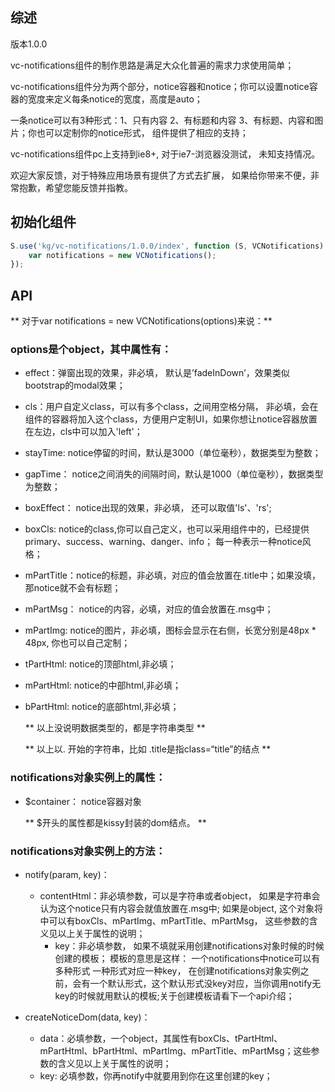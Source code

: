 ## 综述

版本1.0.0

vc-notifications组件的制作思路是满足大众化普遍的需求力求使用简单；

vc-notifications组件分为两个部分，notice容器和notice；你可以设置notice容器的宽度来定义每条notice的宽度，高度是auto；

一条notice可以有3种形式：1、只有内容 2、有标题和内容 3、有标题、内容和图片；你也可以定制你的notice形式， 组件提供了相应的支持；

vc-notifications组件pc上支持到ie8+, 对于ie7-浏览器没测试， 未知支持情况。

欢迎大家反馈，对于特殊应用场景有提供了方式去扩展， 如果给你带来不便，非常抱歉，希望您能反馈并指教。

## 初始化组件
```javascript
S.use('kg/vc-notifications/1.0.0/index', function (S, VCNotifications) {
    var notifications = new VCNotifications();
});
```


## API
** 对于var notifications = new VCNotifications(options)来说：**

### options是个object，其中属性有：
* effect：弹窗出现的效果，非必填， 默认是’fadeInDown’，效果类似bootstrap的modal效果；
* cls：用户自定义class，可以有多个class，之间用空格分隔， 非必填，会在组件的容器将加入这个class，方便用户定制UI，如果你想让notice容器放置在左边，cls中可以加入'left'；
* stayTime: notice停留的时间，默认是3000（单位毫秒），数据类型为整数；
* gapTime： notice之间消失的间隔时间，默认是1000（单位毫秒），数据类型为整数；
* boxEffect： notice出现的效果，非必填， 还可以取值'ls'、'rs';
* boxCls: notice的class,你可以自己定义，也可以采用组件中的，已经提供primary、success、warning、danger、info； 每一种表示一种notice风格；
* mPartTitle：notice的标题，非必填，对应的值会放置在.title中；如果没填，那notice就不会有标题；
* mPartMsg： notice的内容，必填，对应的值会放置在.msg中；
* mPartImg: notice的图片，非必填，图标会显示在右侧，长宽分别是48px * 48px, 你也可以自己定制；
* tPartHtml: notice的顶部html,非必填；
* mPartHtml: notice的中部html,非必填；
* bPartHtml: notice的底部html,非必填；

    ** 以上没说明数据类型的，都是字符串类型 **
    
    ** 以上以. 开始的字符串，比如 .title是指class=“title”的结点 **
 


### notifications对象实例上的属性：
* $container： notice容器对象

    ** $开头的属性都是kissy封装的dom结点。 **


### notifications对象实例上的方法：
* notify(param, key)：
    * contentHtml：非必填参数，可以是字符串或者object， 如果是字符串会认为这个notice只有内容会就值放置在.msg中;
如果是object, 这个对象将中可以有boxCls、mPartImg、mPartTitle、mPartMsg， 这些参数的含义见以上关于属性的说明；
	  * key：非必填参数， 如果不填就采用创建notifications对象时候的时候创建的模板； 模板的意思是这样： 一个notifications中notice可以有多种形式
一种形式对应一种key， 在创建notifications对象实例之前，会有一个默认形式，这个默认形式没key对应，当你调用notify无key的时候就用默认的模板;关于创建模板请看下一个api介绍；

* createNoticeDom(data, key)：
    * data：必填参数，一个object，其属性有boxCls、tPartHtml、mPartHtml、bPartHtml、mPartImg、mPartTitle、mPartMsg；这些参数的含义见以上关于属性的说明；
    * key: 必填参数，你再notify中就要用到你在这里创建的key；




